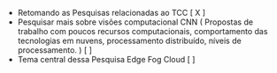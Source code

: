 
* Retomando as Pesquisas relacionadas ao TCC [ X ]
* Pesquisar mais sobre visões computacional CNN ( Propostas de trabalho com poucos recursos computacionais, comportamento das tecnologias em nuvens, processamento distribuído, níveis de processamento. ) [ ] 
* Tema central dessa Pesquisa Edge Fog Cloud [ ] 

